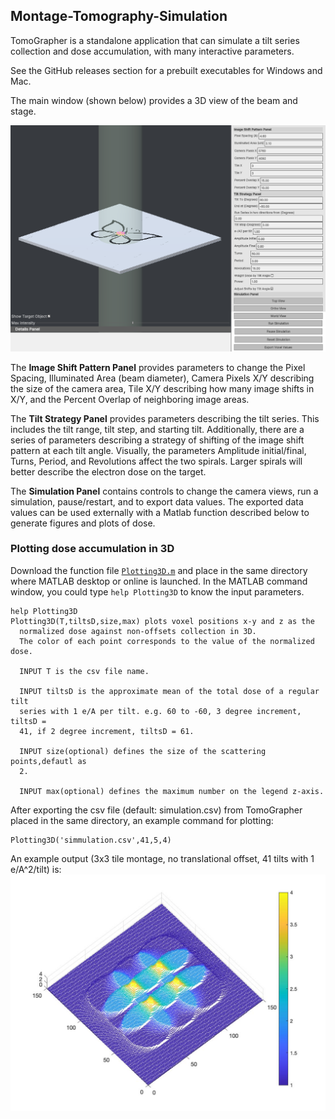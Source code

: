 ## Montage-Tomography-Simulation
TomoGrapher is a standalone application that can simulate a tilt series collection and dose accumulation, with many interactive parameters.

See the GitHub releases section for a prebuilt executables for Windows and Mac.

The main window (shown below) provides a 3D view of the beam and stage.

![main window](docs/main.png)

The **Image Shift Pattern Panel** provides parameters to change the Pixel Spacing, Illuminated Area (beam diameter), Camera Pixels X/Y describing the size of the camera area, Tile X/Y describing how many image shifts in X/Y, and the Percent Overlap of neighboring image areas.

The **Tilt Strategy Panel** provides parameters describing the tilt series. This includes the tilt range, tilt step, and starting tilt. Additionally, there are a series of parameters describing a strategy of shifting of the image shift pattern at each tilt angle. Visually, the parameters Amplitude initial/final, Turns, Period, and Revolutions affect the two spirals. Larger spirals will better describe the electron dose on the target.

The **Simulation Panel** contains controls to change the camera views, run a simulation, pause/restart, and to export data values. The exported data values can be used externally with a Matlab function described below to generate figures and plots of dose.

### Plotting dose accumulation in 3D

Download the function file [`Plotting3D.m`](docs/Plotting3D.m) and place in the same directory where MATLAB desktop or online is launched.
In the MATLAB command window, you could type `help Plotting3D` to know the input parameters.

```
help Plotting3D
Plotting3D(T,tiltsD,size,max) plots voxel positions x-y and z as the
  normalized dose against non-offsets collection in 3D.
  The color of each point corresponds to the value of the normalized dose.
 
  INPUT T is the csv file name.
 
  INPUT tiltsD is the approximate mean of the total dose of a regular tilt
  series with 1 e/A per tilt. e.g. 60 to -60, 3 degree increment, tiltsD =
  41, if 2 degree increment, tiltsD = 61.
 
  INPUT size(optional) defines the size of the scattering points,defautl as
  2.
 
  INPUT max(optional) defines the maximum number on the legend z-axis.
```
After exporting the csv file (default: simulation.csv) from TomoGrapher placed in the same directory, an example command for plotting:

```
Plotting3D('simmulation.csv',41,5,4)
```
An example output (3x3 tile montage, no translational offset, 41 tilts with 1 e/A^2/tilt) is: 
![This is an example plotting result](docs/Plotting3D_Output.jpg)
